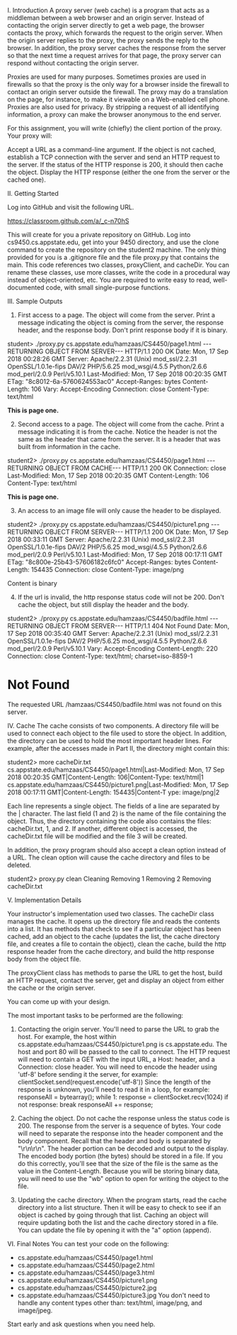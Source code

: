 I. Introduction
A  proxy server (web cache) is a program that acts as a middleman between a web browser and an origin server. Instead of contacting the origin server directly to get a web page, the browser contacts the proxy, which forwards the request to the origin server. When the origin server replies to the proxy, the proxy sends the reply to the browser.  In addition, the proxy server caches the response from the server so that the next time a request arrives for that page, the proxy server can respond without contacting the origin server.

Proxies are used for many purposes. Sometimes proxies are used in firewalls so that the proxy is the only way for a browser inside the firewall to contact an origin server outside the firewall. The proxy may do a translation on the page, for instance, to make it viewable on a Web-enabled cell phone. Proxies are also used for privacy.  By stripping a request of all identifying information, a proxy can make the browser anonymous to the end server.

For this assignment, you will write (chiefly) the client portion of the proxy.  Your proxy will:

Accept a URL as a command-line argument.
If the object is not cached, establish a TCP connection with the server and send an HTTP request to the server. If the status of the HTTP response is 200, it should then cache the object.
Display the HTTP response (either the one from the server or the cached one).


II. Getting Started

Log into GitHub and visit the following URL. 

https://classroom.github.com/a/_c-n70hS

This will create for you a private repository on GitHub.  Log into cs9450.cs.appstate.edu, get into your 9450 directory, and use the clone command to create the repository on the student2 machine.  The only thing provided for you is a .gitignore file and the file proxy.py that contains the main.  This code references two classes, proxyClient, and cacheDir.  You can rename these classes, use more classes, write the code in a procedural way instead of object-oriented, etc.   You are required to write easy to read, well-documented code, with small single-purpose functions.

III. Sample Outputs

1) First access to a page.  The object will come from the server. Print a message indicating the object is coming from the server, the response header, and the response body.  Don't print response body if it is binary.

student> ./proxy.py cs.appstate.edu/hamzaas/CS4450/page1.html
---RETURNING OBJECT FROM SERVER---
HTTP/1.1 200 OK
Date: Mon, 17 Sep 2018 00:28:26 GMT
Server: Apache/2.2.31 (Unix) mod_ssl/2.2.31 OpenSSL/1.0.1e-fips DAV/2 PHP/5.6.25 mod_wsgi/4.5.5 Python/2.6.6 mod_perl/2.0.9 Perl/v5.10.1
Last-Modified: Mon, 17 Sep 2018 00:20:35 GMT
ETag: "8c8012-6a-5760624553ac0"
Accept-Ranges: bytes
Content-Length: 106
Vary: Accept-Encoding
Connection: close
Content-Type: text/html

<HTML>
<HEAD>
<TITLE>Page One</TITLE>
</HEAD>

<BODY>
<p>
<b>
This is page one.
</b>
</p>
</BODY>
</HTML>

2) Second access to a page.  The object will come from the cache. Print a message indicating it is from the cache. Notice the header is not the same as the header that came from the server.  It is a header that was built from information in the cache.

student2> ./proxy.py cs.appstate.edu/hamzaas/CS4450/page1.html
---RETURNING OBJECT FROM CACHE---
HTTP/1.1 200 OK
Connection: close
Last-Modified: Mon, 17 Sep 2018 00:20:35 GMT
Content-Length: 106
Content-Type: text/html


<HTML>
<HEAD>
<TITLE>Page One</TITLE>
</HEAD>

<BODY>
<p>
<b>
This is page one.
</b>
</p>
</BODY>
</HTML>

3) An access to an image file will only cause the header to be displayed.

student2> ./proxy.py cs.appstate.edu/hamzaas/CS4450/picture1.png
---RETURNING OBJECT FROM SERVER---
HTTP/1.1 200 OK
Date: Mon, 17 Sep 2018 00:33:11 GMT
Server: Apache/2.2.31 (Unix) mod_ssl/2.2.31 OpenSSL/1.0.1e-fips DAV/2 PHP/5.6.25 mod_wsgi/4.5.5 Python/2.6.6 mod_perl/2.0.9 Perl/v5.10.1
Last-Modified: Mon, 17 Sep 2018 00:17:11 GMT
ETag: "8c800e-25b43-57606182c6fc0"
Accept-Ranges: bytes
Content-Length: 154435
Connection: close
Content-Type: image/png

Content is binary

4) If the url is invalid, the http response status code will not be 200.  Don't cache the object, but still display the header and the body.

student2> ./proxy.py cs.appstate.edu/hamzaas/CS4450/badfile.html
---RETURNING OBJECT FROM SERVER---
HTTP/1.1 404 Not Found
Date: Mon, 17 Sep 2018 00:35:40 GMT
Server: Apache/2.2.31 (Unix) mod_ssl/2.2.31 OpenSSL/1.0.1e-fips DAV/2 PHP/5.6.25 mod_wsgi/4.5.5 Python/2.6.6 mod_perl/2.0.9 Perl/v5.10.1
Vary: Accept-Encoding
Content-Length: 220
Connection: close
Content-Type: text/html; charset=iso-8859-1

<!DOCTYPE HTML PUBLIC "-//IETF//DTD HTML 2.0//EN">
<html><head>
<title>404 Not Found</title>
</head><body>
<h1>Not Found</h1>
<p>The requested URL /hamzaas/CS4450/badfile.html was not found on this server.</p>
</body></html>

IV. Cache
The cache consists of two components.  A directory file will be used to connect each object to the file used to store the object.  In addition, the directory can be used to hold the most important header lines.  For example, after the accesses made in Part II, the directory might contain this:

student2> more cacheDir.txt
cs.appstate.edu/hamzaas/CS4450/page1.html|Last-Modified: Mon, 17 Sep 2018 00:20:35 GMT|Content-Length: 106|Content-Type:
text/html|1
cs.appstate.edu/hamzaas/CS4450/picture1.png|Last-Modified: Mon, 17 Sep 2018 00:17:11 GMT|Content-Length: 154435|Content-T
ype: image/png|2

Each line represents a single object.  The fields of a line are separated by the | character.  The last field (1 and 2) is the name of the file containing the object. Thus, the directory containing the code also contains the files: cacheDir.txt, 1, and 2.  If another, different object is accessed, the cacheDir.txt file will be modified and the file 3 will be created.

In addition, the proxy program should also accept a clean option instead of a URL.  The clean option will cause the cache directory and files to be deleted.

student2> proxy.py clean
Cleaning
Removing 1
Removing 2
Removing cacheDir.txt

V. Implementation Details

Your instructor's implementation used two classes.  The cacheDir class manages the cache.  It opens up the directory file and reads the contents into a list.  It has methods that check to see if a particular object has been cached, add an object to the cache (updates the list, the cache directory file, and creates a file to contain the object), clean the cache, build the http response header from the cache directory, and build the http response body from the object file. 

The proxyClient class has methods to parse the URL to get the host, build an HTTP request, contact the server, get and display an object from either the cache or the origin server. 

You can come up with your design.  

The most important tasks to be performed are the following:

1. Contacting the origin server. 
You'll need to parse the URL to grab the host. For example, the host within cs.appstate.edu/hamzaas/CS4450/picture1.png is cs.appstate.edu.  The host and port 80 will be passed to the call to connect. The HTTP request will need to contain a GET with the input URL, a Host: header, and a Connection: close header.  You will need to encode the header using 'utf-8' before sending it the server, for example:
clientSocket.send(request.encode('utf-8'))
Since the length of the response is unknown, you'll need to read it in a loop, for example:
responseAll = bytearray();
while 1:
         response = clientSocket.recv(1024)
         if not response: break
         responseAll += response;

2. Caching the object.
Do not cache the response unless the status code is 200. The response from the server is a sequence of bytes.  Your code will need to separate the response into the header component and the body component.  Recall that the header and body is separated by "\r\n\r\n".  The header portion can be decoded and output to the display.  The encoded body portion (the bytes) should be stored in a file.  If you do this correctly, you'll see that the size of the file is the same as the value in the Content-Length.  Because you will be storing binary data, you will need to use the "wb" option to open for writing the object to the file. 

3. Updating the cache directory.
When the program starts, read the cache directory into a list structure.  Then it will be easy to check to see if an object is cached by going through that list.  Caching an object will require updating both the list and the cache directory stored in a file.  You can update the file by opening it with the "a" option (append).  

VI. Final Notes
You can test your code on the following:

- cs.appstate.edu/hamzaas/CS4450/page1.html
- cs.appstate.edu/hamzaas/CS4450/page2.html
- cs.appstate.edu/hamzaas/CS4450/page3.html
- cs.appstate.edu/hamzaas/CS4450/picture1.png
- cs.appstate.edu/hamzaas/CS4450/picture2.jpg
- cs.appstate.edu/hamzaas/CS4450/picture3.jpg
You don't need to handle any content types other than: text/html, image/png, and image/jpeg.

Start early and ask questions when you need help.
